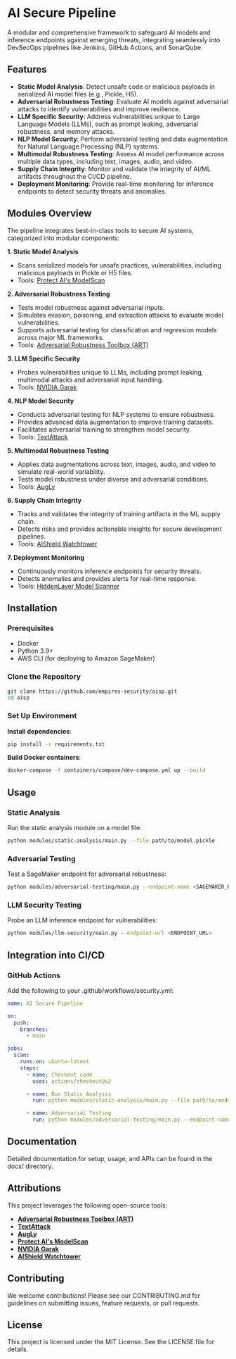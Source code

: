 # AI Secure Pipeline

A modular and comprehensive framework to safeguard AI models and inference endpoints against emerging threats, integrating seamlessly into DevSecOps pipelines like Jenkins, GitHub Actions, and SonarQube. 

## Features
- **Static Model Analysis**: Detect unsafe code or malicious payloads in serialized AI model files (e.g., Pickle, H5).
- **Adversarial Robustness Testing**: Evaluate AI models against adversarial attacks to identify vulnerabilities and improve resilience.
- **LLM Specific Security**: Address vulnerabilities unique to Large Language Models (LLMs), such as prompt leaking, adversarial robustness, and memory attacks.
- **NLP Model Security**: Perform adversarial testing and data augmentation for Natural Language Processing (NLP) systems.
- **Multimodal Robustness Testing**: Assess AI model performance across multiple data types, including text, images, audio, and video.
- **Supply Chain Integrity**: Monitor and validate the integrity of AI/ML artifacts throughout the CI/CD pipeline.
- **Deployment Monitoring**: Provide real-time monitoring for inference endpoints to detect security threats and anomalies.

## Modules Overview

The pipeline integrates best-in-class tools to secure AI systems, categorized into modular components:

**1. Static Model Analysis**
  - Scans serialized models for unsafe practices, vulnerabilities, including malicious payloads in Pickle or H5 files.
  - Tools: [Protect AI's ModelScan](https://github.com/protectai/modelscan)

**2. Adversarial Robustness Testing**
  - Tests model robustness against adversarial inputs.
  - Simulates evasion, poisoning, and extraction attacks to evaluate model vulnerabilities.
  - Supports adversarial testing for classification and regression models across major ML frameworks.
  - Tools: [Adversarial Robustness Toolbox (ART)](https://github.com/Trusted-AI/adversarial-robustness-toolbox)

**3. LLM Specific Security**
  - Probes vulnerabilities unique to LLMs, including prompt leaking, multimodal attacks and adversarial input handling.
  - Tools: [NVIDIA Garak](https://github.com/NVIDIA/garak)

**4. NLP Model Security**
  - Conducts adversarial testing for NLP systems to ensure robustness.
  - Provides advanced data augmentation to improve training datasets.
  - Facilitates adversarial training to strengthen model security.
  - Tools: [TextAttack](https://github.com/QData/TextAttack)

**5. Multimodal Robustness Testing**
  - Applies data augmentations across text, images, audio, and video to simulate real-world variability.
  - Tests model robustness under diverse and adversarial conditions.
  - Tools: [AugLy](https://github.com/facebookresearch/AugLy)

**6. Supply Chain Integrity**
  - Tracks and validates the integrity of training artifacts in the ML supply chain.
  - Detects risks and provides actionable insights for secure development pipelines.
  - Tools: [AIShield Watchtower](https://github.com/bosch-aisecurity-aishield/watchtower)

**7. Deployment Monitoring**
  - Continuously monitors inference endpoints for security threats.
  - Detects anomalies and provides alerts for real-time response.
  - Tools: [HiddenLayer Model Scanner](https://hiddenlayer.com/model-scanner/)

## Installation

### Prerequisites
- Docker
- Python 3.9+
- AWS CLI (for deploying to Amazon SageMaker)

### Clone the Repository
```bash
git clone https://github.com/empires-security/aisp.git
cd aisp
```

### Set Up Environment
**Install dependencies**:
```bash
pip install -r requirements.txt
```

**Build Docker containers**:
```bash
docker-compose -f containers/compose/dev-compose.yml up --build
```

## Usage

### Static Analysis
Run the static analysis module on a model file:
```bash
python modules/static-analysis/main.py --file path/to/model.pickle
```

### Adversarial Testing
Test a SageMaker endpoint for adversarial robustness:
```bash
python modules/adversarial-testing/main.py --endpoint-name <SAGEMAKER_ENDPOINT_NAME>
```

### LLM Security Testing
Probe an LLM inference endpoint for vulnerabilities:
```bash
python modules/llm-security/main.py --endpoint-url <ENDPOINT_URL>
```

## Integration into CI/CD

### GitHub Actions

Add the following to your .github/workflows/security.yml:
```yaml
name: AI Secure Pipeline

on:
  push:
    branches:
      - main

jobs:
  scan:
    runs-on: ubuntu-latest
    steps:
      - name: Checkout code
        uses: actions/checkout@v2

      - name: Run Static Analysis
        run: python modules/static-analysis/main.py --file path/to/model.pickle

      - name: Adversarial Testing
        run: python modules/adversarial-testing/main.py --endpoint-name <SAGEMAKER_ENDPOINT_NAME>
```

## Documentation
Detailed documentation for setup, usage, and APIs can be found in the docs/ directory.

## Attributions

This project leverages the following open-source tools:
- **[Adversarial Robustness Toolbox (ART)](https://github.com/Trusted-AI/adversarial-robustness-toolbox)**
- **[TextAttack](https://github.com/QData/TextAttack)**
- **[AugLy](https://github.com/facebookresearch/AugLy)**
- **[Protect AI's ModelScan](https://github.com/protectai/modelscan)**
- **[NVIDIA Garak](https://github.com/NVIDIA/garak)**
- **[AIShield Watchtower](https://github.com/bosch-aisecurity-aishield/watchtower)**

## Contributing
We welcome contributions! Please see our CONTRIBUTING.md for guidelines on submitting issues, feature requests, or pull requests.

## License
This project is licensed under the MIT License. See the LICENSE file for details.

